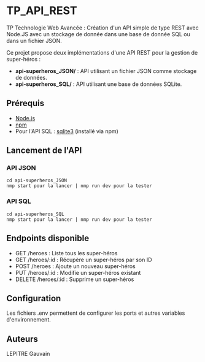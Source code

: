 # TP_API_REST

TP Technologie Web Avancée : Création d'un API simple de type REST avec Node.JS avec un stockage de donnée dans une base de donnée SQL ou dans un fichier JSON.

Ce projet propose deux implémentations d'une API REST pour la gestion de super-héros :

- **api-superheros_JSON/** : API utilisant un fichier JSON comme stockage de données.
- **api-superheros_SQL/** : API utilisant une base de données SQLite.

## Prérequis

- [Node.js](https://nodejs.org/)
- [npm](https://www.npmjs.com/)
- Pour l'API SQL : [sqlite3](https://www.sqlite.org/index.html) (installé via npm)

## Lancement de l'API

### API JSON
```
cd api-superheros_JSON
nmp start pour la lancer | nmp run dev pour la tester
```

### API SQL

```
cd api-superheros_SQL
nmp start pour la lancer | nmp run dev pour la tester
```

## Endpoints disponible

- GET /heroes : Liste tous les super-héros
- GET /heroes/:id : Récupère un super-héros par son ID
- POST /heroes : Ajoute un nouveau super-héros
- PUT /heroes/:id : Modifie un super-héros existant
- DELETE /heroes/:id : Supprime un super-héros

## Configuration

Les fichiers .env permettent de configurer les ports et autres variables d'environnement.

## Auteurs

LEPITRE Gauvain
